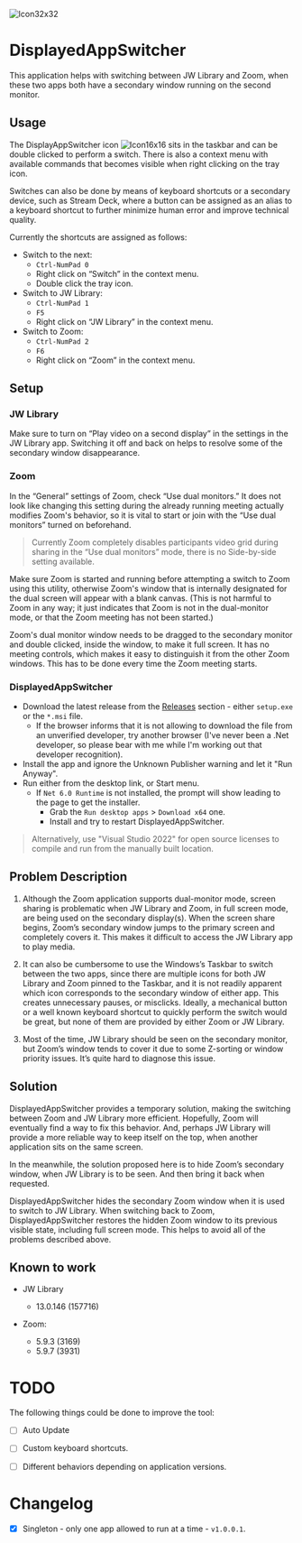 ﻿![Icon32x32](https://user-images.githubusercontent.com/8169082/158886944-8b8e202b-2643-40c5-ba8e-555b157b62ea.png) 
# DisplayedAppSwitcher

This application helps with switching between JW Library and Zoom, when these two apps both have a secondary window running on the second monitor.

## Usage 

The DisplayAppSwitcher icon ![Icon16x16](https://user-images.githubusercontent.com/8169082/158886879-f4c15271-7a35-477d-9edc-95f6185cb5f6.png) sits in the taskbar and can be double clicked to perform a switch. There is also a context menu with available commands that becomes visible when right clicking on the tray icon.

Switches can also be done by means of keyboard shortcuts or a secondary device, such as Stream Deck, where a button can be assigned as an alias to a keyboard shortcut to further minimize human error and improve technical quality.

Currently the shortcuts are assigned as follows:

* Switch to the next:
    * `Ctrl-NumPad 0`
	* Right click on “Switch” in the context menu.
    * Double click the tray icon.
* Switch to JW Library:
    * `Ctrl-NumPad 1`
    * `F5`
	* Right click on “JW Library” in the context menu.
* Switch to Zoom:
    * `Ctrl-NumPad 2` 
    * `F6`
    * Right click on “Zoom” in the context menu.


## Setup

### JW Library

Make sure to turn on “Play video on a second display” in the settings in the JW Library app. Switching it off and back on helps to resolve some of the secondary window disappearance.

### Zoom

In the “General” settings of Zoom, check “Use dual monitors.” It does not look like changing this setting during the already running meeting actually modifies Zoom's behavior, so it is vital to start or join with the “Use dual monitors” turned on beforehand.

> Currently Zoom completely disables participants video grid during sharing in the “Use dual monitors” mode, there is no Side-by-side setting available.

Make sure Zoom is started and running before attempting a switch to Zoom using this utility, otherwise Zoom's window that is internally designated for the dual screen will appear with a blank canvas. (This is not harmful to Zoom in any way; it just indicates that Zoom is not in the dual-monitor mode, or that the Zoom meeting has not been started.)

Zoom's dual monitor window needs to be dragged to the secondary monitor and double clicked, inside the window, to make it full screen. It has no meeting controls, which makes it easy to distinguish it from the other Zoom windows. This has to be done every time the Zoom meeting starts.

### DisplayedAppSwitcher

* Download the latest release from the [Releases](https://github.com/viaart/DisplayedAppSwitcher/releases) section - either `setup.exe` or the `*.msi` file.
   * If the browser informs that it is not allowing to download the file from an unverified developer, try another browser (I've never been a .Net developer, so please bear with me while I'm working out that developer recognition).
* Install the app and ignore the Unknown Publisher warning and let it "Run Anyway".
* Run either from the desktop link, or Start menu.
    * If `Net 6.0 Runtime` is not installed, the prompt will show leading to the page to get the installer.
        * Grab the `Run desktop apps` > `Download x64` one.
        * Install and try to restart DisplayedAppSwitcher.

> Alternatively, use "Visual Studio 2022" for open source licenses to compile and run from the manually built location.

## Problem Description

1. Although the Zoom application supports dual-monitor mode, screen sharing is problematic when JW Library and Zoom, in full screen mode, are being used on the secondary display(s). When the screen share begins, Zoom’s secondary window jumps to the primary screen and completely covers it. This makes it difficult to access the JW Library app to play media.

2. It can also be cumbersome to use the Windows’s Taskbar to switch between the two apps, since there are multiple icons for both JW Library and Zoom pinned to the Taskbar, and it is not readily apparent which icon corresponds to the secondary window of either app. This creates unnecessary pauses, or misclicks. Ideally, a mechanical button or a well known keyboard shortcut to quickly perform the switch would be great, but none of them are provided by either Zoom or JW Library.

3. Most of the time, JW Library should be seen on the secondary monitor, but Zoom’s window tends to cover it due to some Z-sorting or window priority issues. It’s quite hard to diagnose this issue.

## Solution

DisplayedAppSwitcher provides a temporary solution, making the switching between Zoom and JW Library more efficient. Hopefully, Zoom will eventually find a way to fix this behavior. And, perhaps JW Library will provide a more reliable way to keep itself on the top, when another application sits on the same screen.

In the meanwhile, the solution proposed here is to hide Zoom’s secondary window, when JW Library is to be seen. And then bring it back when requested.

DisplayedAppSwitcher hides the secondary Zoom window when it is used to switch to JW Library. When switching back to Zoom, DisplayedAppSwitcher restores the hidden Zoom window to its previous visible state, including full screen mode. This helps to avoid all of the problems described above.

## Known to work

* JW Library
    * 13.0.146 (157716)

* Zoom:
    * 5.9.3 (3169)
    * 5.9.7 (3931)

# TODO

The following things could be done to improve the tool:

- [ ] Auto Update
- [ ] Custom keyboard shortcuts.
- [ ] Different behaviors depending on application versions.


# Changelog

- [x] Singleton - only one app allowed to run at a time - `v1.0.0.1`.
